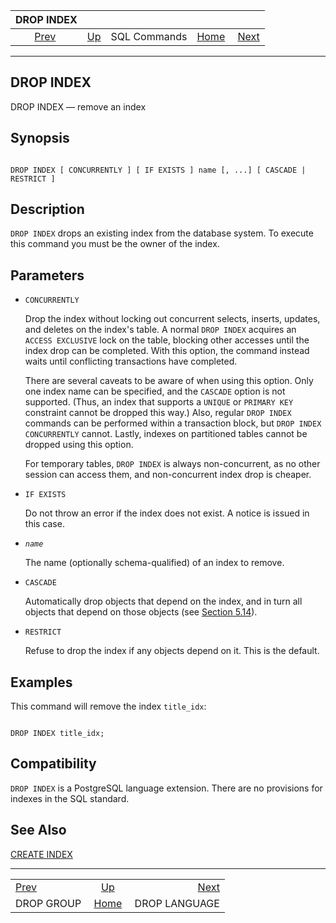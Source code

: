 <!--?xml version="1.0" encoding="UTF-8" standalone="no"?-->

|                DROP INDEX                |                                        |              |                                                       |                                                |
| :--------------------------------------: | :------------------------------------- | :----------: | ----------------------------------------------------: | ---------------------------------------------: |
| [Prev](sql-dropgroup.html "DROP GROUP")  | [Up](sql-commands.html "SQL Commands") | SQL Commands | [Home](index.html "PostgreSQL 17devel Documentation") |  [Next](sql-droplanguage.html "DROP LANGUAGE") |

***

[]()

## DROP INDEX

DROP INDEX — remove an index

## Synopsis

```

DROP INDEX [ CONCURRENTLY ] [ IF EXISTS ] name [, ...] [ CASCADE | RESTRICT ]
```

## Description

`DROP INDEX` drops an existing index from the database system. To execute this command you must be the owner of the index.

## Parameters

*   `CONCURRENTLY`

    Drop the index without locking out concurrent selects, inserts, updates, and deletes on the index's table. A normal `DROP INDEX` acquires an `ACCESS EXCLUSIVE` lock on the table, blocking other accesses until the index drop can be completed. With this option, the command instead waits until conflicting transactions have completed.

    There are several caveats to be aware of when using this option. Only one index name can be specified, and the `CASCADE` option is not supported. (Thus, an index that supports a `UNIQUE` or `PRIMARY KEY` constraint cannot be dropped this way.) Also, regular `DROP INDEX` commands can be performed within a transaction block, but `DROP INDEX CONCURRENTLY` cannot. Lastly, indexes on partitioned tables cannot be dropped using this option.

    For temporary tables, `DROP INDEX` is always non-concurrent, as no other session can access them, and non-concurrent index drop is cheaper.

*   `IF EXISTS`

    Do not throw an error if the index does not exist. A notice is issued in this case.

*   *`name`*

    The name (optionally schema-qualified) of an index to remove.

*   `CASCADE`

    Automatically drop objects that depend on the index, and in turn all objects that depend on those objects (see [Section 5.14](ddl-depend.html "5.14. Dependency Tracking")).

*   `RESTRICT`

    Refuse to drop the index if any objects depend on it. This is the default.

## Examples

This command will remove the index `title_idx`:

```

DROP INDEX title_idx;
```

## Compatibility

`DROP INDEX` is a PostgreSQL language extension. There are no provisions for indexes in the SQL standard.

## See Also

[CREATE INDEX](sql-createindex.html "CREATE INDEX")

***

|                                          |                                                       |                                                |
| :--------------------------------------- | :---------------------------------------------------: | ---------------------------------------------: |
| [Prev](sql-dropgroup.html "DROP GROUP")  |         [Up](sql-commands.html "SQL Commands")        |  [Next](sql-droplanguage.html "DROP LANGUAGE") |
| DROP GROUP                               | [Home](index.html "PostgreSQL 17devel Documentation") |                                  DROP LANGUAGE |
